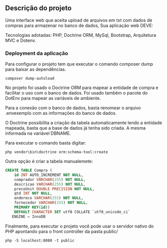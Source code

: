 ## Descrição do projeto

Uma interface web que aceita upload de arquivos em txt com dados de compras para armazenar no banco de dados,
Sua aplicação web DEVE:


Tecnologias adotadas: PHP, Doctrine ORM, MySql, Bootstrap, Arquitetura MVC e Dotenv.

### Deployment da aplicação

Para configurar o projeto tem que executar o comando composer dump para baixar as dependências.

```` 
composer dump-autoload
````
No projeto foi usado o Doctrine ORM para mapear a entidade de compra e facilitar o uso com o banco de dados. 
Foi usado também o pacote do DotEnv para mapear as variáveis de ambiente.


Para a conexão com o banco de dados, basta renomear o arquivo .envexemplo com as informações do banco de dados.

O Doctrine possibilita a criação da tabela automaticamente lendo a entidade mapeada, basta que a base de dados já tenha sido criada. A mesma informada na variável DBNAME.

Para executar o comando basta digitar:

```` 
php vendor\bin\doctrine orm:schema-tool:create
````

Outra opção é criar a tabela manualemete:
````sql
CREATE TABLE Compra (
    id INT AUTO_INCREMENT NOT NULL, 
    comprador VARCHAR(255) NOT NULL, 
    descricao VARCHAR(255) NOT NULL, 
    precoUnit DOUBLE PRECISION NOT NULL, 
    qtd INT NOT NULL, 
    endereco VARCHAR(255) NOT NULL, 
    fornecedor VARCHAR(255) NOT NULL, 
    PRIMARY KEY(id)) 
    DEFAULT CHARACTER SET utf8 COLLATE `utf8_unicode_ci`  
   ENGINE = InnoDB 
````
Finalmente, para executar o projeto você pode usar o servidor nativo do PHP apontando para o front controller da pasta public/

```` 
php -S localhost:8080 -t public
````